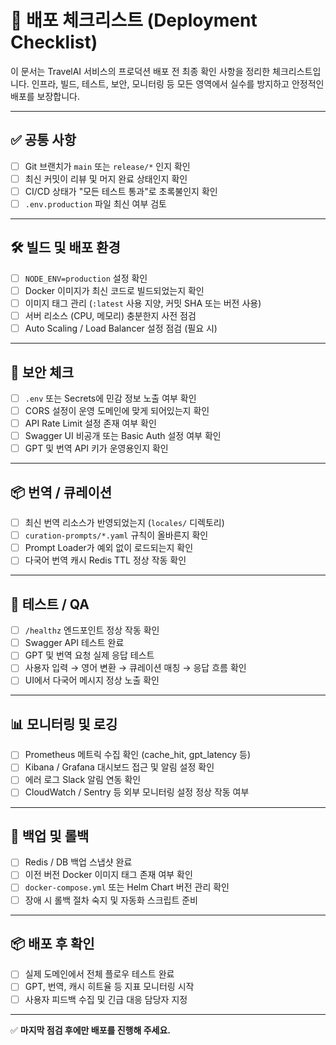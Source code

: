 

# 🚀 배포 체크리스트 (Deployment Checklist)

이 문서는 TravelAI 서비스의 프로덕션 배포 전 최종 확인 사항을 정리한 체크리스트입니다. 인프라, 빌드, 테스트, 보안, 모니터링 등 모든 영역에서 실수를 방지하고 안정적인 배포를 보장합니다.

---

## ✅ 공통 사항

- [ ] Git 브랜치가 `main` 또는 `release/*` 인지 확인
- [ ] 최신 커밋이 리뷰 및 머지 완료 상태인지 확인
- [ ] CI/CD 상태가 "모든 테스트 통과"로 초록불인지 확인
- [ ] `.env.production` 파일 최신 여부 검토

---

## 🛠️ 빌드 및 배포 환경

- [ ] `NODE_ENV=production` 설정 확인
- [ ] Docker 이미지가 최신 코드로 빌드되었는지 확인
- [ ] 이미지 태그 관리 (`:latest` 사용 지양, 커밋 SHA 또는 버전 사용)
- [ ] 서버 리소스 (CPU, 메모리) 충분한지 사전 점검
- [ ] Auto Scaling / Load Balancer 설정 점검 (필요 시)

---

## 🔐 보안 체크

- [ ] `.env` 또는 Secrets에 민감 정보 노출 여부 확인
- [ ] CORS 설정이 운영 도메인에 맞게 되어있는지 확인
- [ ] API Rate Limit 설정 존재 여부 확인
- [ ] Swagger UI 비공개 또는 Basic Auth 설정 여부 확인
- [ ] GPT 및 번역 API 키가 운영용인지 확인

---

## 📦 번역 / 큐레이션

- [ ] 최신 번역 리소스가 반영되었는지 (`locales/` 디렉토리)
- [ ] `curation-prompts/*.yaml` 규칙이 올바른지 확인
- [ ] Prompt Loader가 예외 없이 로드되는지 확인
- [ ] 다국어 번역 캐시 Redis TTL 정상 작동 확인

---

## 🧪 테스트 / QA

- [ ] `/healthz` 엔드포인트 정상 작동 확인
- [ ] Swagger API 테스트 완료
- [ ] GPT 및 번역 요청 실제 응답 테스트
- [ ] 사용자 입력 → 영어 변환 → 큐레이션 매칭 → 응답 흐름 확인
- [ ] UI에서 다국어 메시지 정상 노출 확인

---

## 📊 모니터링 및 로깅

- [ ] Prometheus 메트릭 수집 확인 (cache_hit, gpt_latency 등)
- [ ] Kibana / Grafana 대시보드 접근 및 알림 설정 확인
- [ ] 에러 로그 Slack 알림 연동 확인
- [ ] CloudWatch / Sentry 등 외부 모니터링 설정 정상 작동 여부

---

## 💾 백업 및 롤백

- [ ] Redis / DB 백업 스냅샷 완료
- [ ] 이전 버전 Docker 이미지 태그 존재 여부 확인
- [ ] `docker-compose.yml` 또는 Helm Chart 버전 관리 확인
- [ ] 장애 시 롤백 절차 숙지 및 자동화 스크립트 준비

---

## 📦 배포 후 확인

- [ ] 실제 도메인에서 전체 플로우 테스트 완료
- [ ] GPT, 번역, 캐시 히트율 등 지표 모니터링 시작
- [ ] 사용자 피드백 수집 및 긴급 대응 담당자 지정

---

✅ **마지막 점검 후에만 배포를 진행해 주세요.**